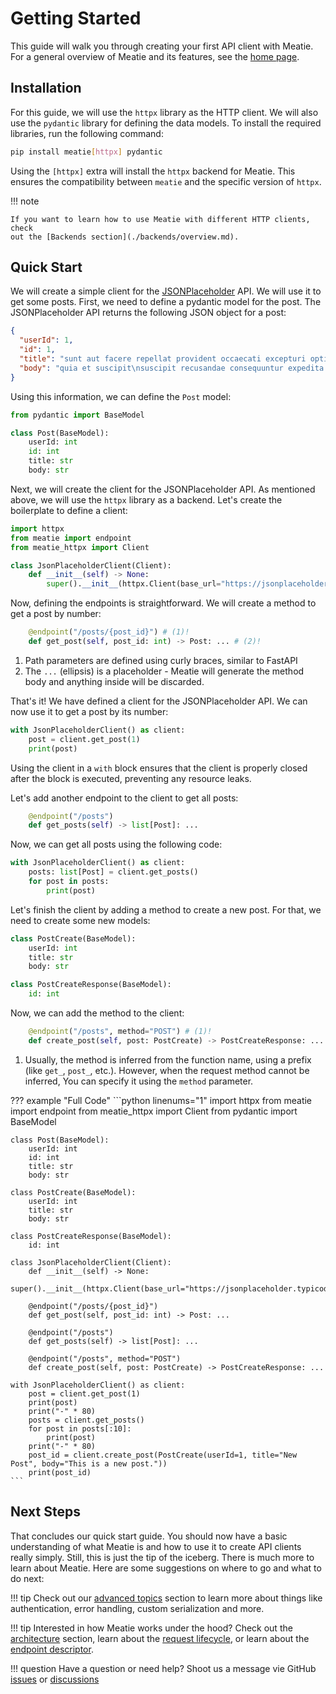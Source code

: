 # Getting Started

This guide will walk you through creating your first API client with Meatie.
For a general overview of Meatie and its features, see the
[home page](./index.md).

## Installation

For this guide, we will use the `httpx` library as the HTTP client. We will
also use the `pydantic` library for defining the data models. To install the
required libraries, run the following command:

```bash
pip install meatie[httpx] pydantic
```

Using the `[httpx]` extra will install the `httpx` backend for Meatie. This
ensures the compatibility between `meatie` and the specific version of `httpx`.

!!! note

    If you want to learn how to use Meatie with different HTTP clients, check
    out the [Backends section](./backends/overview.md).

## Quick Start

We will create a simple client for the
[JSONPlaceholder](https://jsonplaceholder.typicode.com/) API. We will use it to
get some posts. First, we need to define a pydantic model for the post. The
JSONPlaceholder API returns the following JSON object for a post:

```json
{
  "userId": 1,
  "id": 1,
  "title": "sunt aut facere repellat provident occaecati excepturi optio reprehenderit",
  "body": "quia et suscipit\nsuscipit recusandae consequuntur expedita et cum\nreprehenderit molestiae ut ut quas totam\nnostrum rerum est autem sunt rem eveniet architecto"
}
```

Using this information, we can define the `Post` model:

```python
from pydantic import BaseModel

class Post(BaseModel):
    userId: int
    id: int
    title: str
    body: str
```

Next, we will create the client for the JSONPlaceholder API. As mentioned
above, we will use the `httpx` library as a backend. Let's create the
boilerplate to define a client:

```python
import httpx
from meatie import endpoint
from meatie_httpx import Client

class JsonPlaceholderClient(Client):
    def __init__(self) -> None:
        super().__init__(httpx.Client(base_url="https://jsonplaceholder.typicode.com"))
```

Now, defining the endpoints is straightforward. We will create a method to get
a post by number:

```python
    @endpoint("/posts/{post_id}") # (1)!
    def get_post(self, post_id: int) -> Post: ... # (2)!
```

1. Path parameters are defined using curly braces, similar to FastAPI
2. The `...` (ellipsis) is a placeholder - Meatie will generate the method body
   and anything inside will be discarded.

That's it! We have defined a client for the JSONPlaceholder API. We can now use
it to get a post by its number:

```python
with JsonPlaceholderClient() as client:
    post = client.get_post(1)
    print(post)
```

Using the client in a `with` block ensures that the client is properly closed
after the block is executed, preventing any resource leaks.

Let's add another endpoint to the client to get all posts:

```python
    @endpoint("/posts")
    def get_posts(self) -> list[Post]: ...
```

Now, we can get all posts using the following code:

```python
with JsonPlaceholderClient() as client:
    posts: list[Post] = client.get_posts()
    for post in posts:
        print(post)
```

Let's finish the client by adding a method to create a new post. For that, we need to create some new models:

```python
class PostCreate(BaseModel):
    userId: int
    title: str
    body: str

class PostCreateResponse(BaseModel):
    id: int
```

Now, we can add the method to the client:

```python
    @endpoint("/posts", method="POST") # (1)!
    def create_post(self, post: PostCreate) -> PostCreateResponse: ...
```

1. Usually, the method is inferred from the function name, using a prefix (like
   `get_`, `post_`, etc.). However, when the request method cannot be inferred,
   You can specify it using the `method` parameter.

??? example "Full Code"
    ```python linenums="1"
    import httpx
    from meatie import endpoint
    from meatie_httpx import Client
    from pydantic import BaseModel

    class Post(BaseModel):
        userId: int
        id: int
        title: str
        body: str

    class PostCreate(BaseModel):
        userId: int
        title: str
        body: str

    class PostCreateResponse(BaseModel):
        id: int

    class JsonPlaceholderClient(Client):
        def __init__(self) -> None:
            super().__init__(httpx.Client(base_url="https://jsonplaceholder.typicode.com"))

        @endpoint("/posts/{post_id}")
        def get_post(self, post_id: int) -> Post: ...

        @endpoint("/posts")
        def get_posts(self) -> list[Post]: ...

        @endpoint("/posts", method="POST")
        def create_post(self, post: PostCreate) -> PostCreateResponse: ...

    with JsonPlaceholderClient() as client:
        post = client.get_post(1)
        print(post)
        print("-" * 80)
        posts = client.get_posts()
        for post in posts[:10]:
            print(post)
        print("-" * 80)
        post_id = client.create_post(PostCreate(userId=1, title="New Post", body="This is a new post."))
        print(post_id)
    ```

## Next Steps

That concludes our quick start guide. You should now have a basic understanding
of what Meatie is and how to use it to create API clients really simply. Still,
this is just the tip of the iceberg. There is much more to learn about Meatie.
Here are some suggestions on where to go and what to do next:

!!! tip
    Check out our [advanced topics](./advanced/overview.md) section to learn
    more about things like authentication, error handling, custom serialization
    and more.

!!! tip
    Interested in how Meatie works under the hood? Check out the
    [architecture](./internals/architecture.md) section, learn about the
    [request lifecycle](./internals/request_lifecycle.md), or learn about the
    [endpoint descriptor](./internals/endpoint_descriptor.md).

!!! question
    Have a question or need help? Shoot us a message vie GitHub
    [issues](https://github.com/pmateusz/meatie/issues) or
    [discussions](https://github.com/pmateusz/meatie/discussions)
